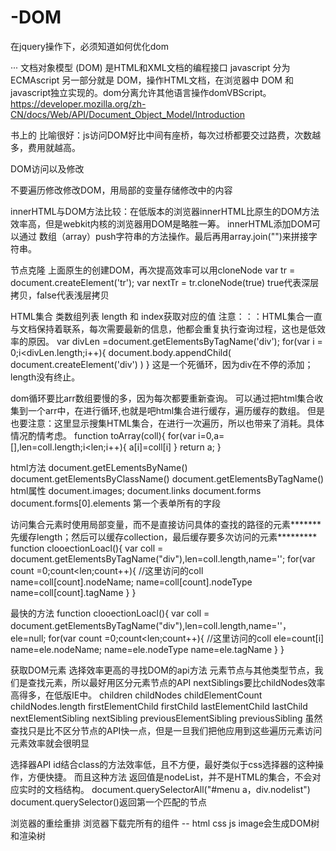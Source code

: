 # -DOM
在jquery操作下，必须知道如何优化dom  

···
文档对象模型 (DOM) 是HTML和XML文档的编程接口
javascript 分为 ECMAscript 另一部分就是 DOM，操作HTML文档，在浏览器中 DOM 和 javascript独立实现的。dom分离允许其他语言操作domVBScript。
https://developer.mozilla.org/zh-CN/docs/Web/API/Document_Object_Model/Introduction


书上的 比喻很好：js访问DOM好比中间有座桥，每次过桥都要交过路费，次数越多，费用就越高。

DOM访问以及修改

不要遍历修改修改DOM，用局部的变量存储修改中的内容

innerHTML与DOM方法比较：在低版本的浏览器innerHTML比原生的DOM方法效率高，但是webkit内核的浏览器用DOM是略胜一筹。
innerHTML添加DOM可以通过 数组（array）push字符串的方法操作。最后再用array.join("")来拼接字符串。

节点克隆
上面原生的创建DOM，再次提高效率可以用cloneNode
var tr = document.createElement('tr'); var nextTr = tr.cloneNode(true) true代表深层拷贝，false代表浅层拷贝


HTML集合  类数组列表  length 和 index获取对应的值
注意：：：HTML集合一直与文档保持着联系，每次需要最新的信息，他都会重复执行查询过程，这也是低效率的原因。
var divLen =document.getElementsByTagName('div');
 for(var  i = 0;i<divLen.length;i++){
       document.body.appendChild( document.createElement('div') )
 }
这是一个死循环，因为div在不停的添加；length没有终止。

dom循环要比arr数组要慢的多，因为每次都要重新查询。
可以通过把html集合收集到一个arr中，在进行循环,也就是吧html集合进行缓存，遍历缓存的数组。
但是也要注意：这里显示搜集HTML集合，在进行一次遍历，所以也带来了消耗。具体情况酌情考虑。
function toArray(coll){
  for(var i=0,a=[],len=coll.length;i<len;i++){
    a[i]=coll[i]
  }
  return a;
}

html方法
document.getELementsByName() document.getElementsByClassName() document.getElementsByTagName()
html属性
document.images;
document.links
document.forms
document.forms[0].elements 第一个表单所有的字段


访问集合元素时使用局部变量，而不是直接访问具体的查找的路径的元素*******
先缓存length；然后可以缓存collection，最后缓存要多次访问的元素*********
function clooectionLoacl(){
  var coll = document.getElementsByTagName("div"),len=coll.length,name='';
  for(var count =0;count<len;count++){
    //这里访问的coll
    name=coll[count].nodeName;
    name=coll[count].nodeType
    name=coll[count].tagName
  }
}

最快的方法
function clooectionLoacl(){
  var coll = document.getElementsByTagName("div"),len=coll.length,name=''，ele=null;
  for(var count =0;count<len;count++){
    //这里访问的coll
    ele=count[i]
    name=ele.nodeName;
    name=ele.nodeType
    name=ele.tagName
  }
}

获取DOM元素  选择效率更高的寻找DOM的api方法  元素节点与其他类型节点，我们是查找元素，所以最好用区分元素节点的API
nextSiblings要比childNodes效率高得多，在低版IE中。
children  childNodes
childElementCount  childNodes.length
firstElementChild firstChild
lastElementChild  lastChild
nextElementSibling nextSibling
previousElementSibling previousSibling
虽然查找只是比不区分节点的API快一点，但是一旦我们把他应用到这些遍历元素访问元素效率就会很明显


选择器API id结合class的方法效率低，且不方便，最好类似于css选择器的这种操作，方便快捷。
而且这种方法 返回值是nodeList，并不是HTML的集合，不会对应实时的文档结构。
document.querySelectorAll("#menu a，div.nodelist")
document.querySelector()返回第一个匹配的节点



浏览器的重绘重排
浏览器下载完所有的组件  -- html css  js image会生成DOM树和渲染树




